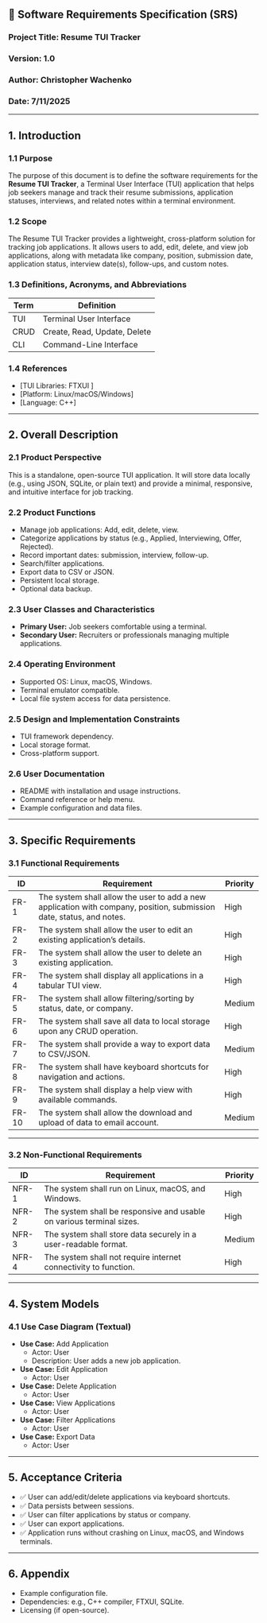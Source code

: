 
## 📄 **Software Requirements Specification (SRS)**  
### **Project Title:** Resume TUI Tracker  
### **Version:** 1.0  
### **Author:** Christopher Wachenko
### **Date:** 7/11/2025

---

## **1. Introduction**

### 1.1 Purpose  
The purpose of this document is to define the software requirements for the **Resume TUI Tracker**, a Terminal User Interface (TUI) application that helps job seekers manage and track their resume submissions, application statuses, interviews, and related notes within a terminal environment.

### 1.2 Scope  
The Resume TUI Tracker provides a lightweight, cross-platform solution for tracking job applications. It allows users to add, edit, delete, and view job applications, along with metadata like company, position, submission date, application status, interview date(s), follow-ups, and custom notes.

### 1.3 Definitions, Acronyms, and Abbreviations  
| Term | Definition |
|------|-------------|
| TUI | Terminal User Interface |
| CRUD | Create, Read, Update, Delete |
| CLI | Command-Line Interface |

### 1.4 References  
- [TUI Libraries: FTXUI ]
- [Platform: Linux/macOS/Windows]
- [Language: C++]

---

## **2. Overall Description**

### 2.1 Product Perspective  
This is a standalone, open-source TUI application. It will store data locally (e.g., using JSON, SQLite, or plain text) and provide a minimal, responsive, and intuitive interface for job tracking.

### 2.2 Product Functions  
- Manage job applications: Add, edit, delete, view.
- Categorize applications by status (e.g., Applied, Interviewing, Offer, Rejected).
- Record important dates: submission, interview, follow-up.
- Search/filter applications.
- Export data to CSV or JSON.
- Persistent local storage.
- Optional data backup.

### 2.3 User Classes and Characteristics  
- **Primary User:** Job seekers comfortable using a terminal.
- **Secondary User:** Recruiters or professionals managing multiple applications.

### 2.4 Operating Environment  
- Supported OS: Linux, macOS, Windows.
- Terminal emulator compatible.
- Local file system access for data persistence.

### 2.5 Design and Implementation Constraints  
- TUI framework dependency.
- Local storage format.
- Cross-platform support.

### 2.6 User Documentation  
- README with installation and usage instructions.
- Command reference or help menu.
- Example configuration and data files.

---

## **3. Specific Requirements**

### 3.1 Functional Requirements

| ID | Requirement | Priority |
|-----|-------------|----------|
| FR-1 | The system shall allow the user to add a new application with company, position, submission date, status, and notes. | High |
| FR-2 | The system shall allow the user to edit an existing application’s details. | High |
| FR-3 | The system shall allow the user to delete an existing application. | High |
| FR-4 | The system shall display all applications in a tabular TUI view. | High |
| FR-5 | The system shall allow filtering/sorting by status, date, or company. | Medium |
| FR-6 | The system shall save all data to local storage upon any CRUD operation. | High |
| FR-7 | The system shall provide a way to export data to CSV/JSON. | Medium |
| FR-8 | The system shall have keyboard shortcuts for navigation and actions. | High |
| FR-9 | The system shall display a help view with available commands. | High |
| FR-10| The system shall allow the download and upload of data to email account. | Medium |

---

### 3.2 Non-Functional Requirements

| ID | Requirement | Priority |
|-----|-------------|----------|
| NFR-1 | The system shall run on Linux, macOS, and Windows. | High |
| NFR-2 | The system shall be responsive and usable on various terminal sizes. | High |
| NFR-3 | The system shall store data securely in a user-readable format. | Medium |
| NFR-4 | The system shall not require internet connectivity to function. | High |

---

## **4. System Models**

### 4.1 Use Case Diagram (Textual)

- **Use Case:** Add Application
  - Actor: User
  - Description: User adds a new job application.
- **Use Case:** Edit Application
  - Actor: User
- **Use Case:** Delete Application
  - Actor: User
- **Use Case:** View Applications
  - Actor: User
- **Use Case:** Filter Applications
  - Actor: User
- **Use Case:** Export Data
  - Actor: User

---

## **5. Acceptance Criteria**

- ✅ User can add/edit/delete applications via keyboard shortcuts.
- ✅ Data persists between sessions.
- ✅ User can filter applications by status or company.
- ✅ User can export applications.
- ✅ Application runs without crashing on Linux, macOS, and Windows terminals.

---

## **6. Appendix**

- Example configuration file.
- Dependencies: e.g., C++ compiler, FTXUI, SQLite.
- Licensing (if open-source).
